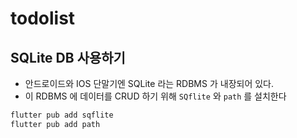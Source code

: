 # todolist

## SQLite DB 사용하기

- 안드로이드와 IOS 단말기엔 SQLite 라는 RDBMS 가 내장되어 있다.
- 이 RDBMS 에 데이터를 CRUD 하기 위해 `SQflite` 와 `path` 를 설치한다

```bash
flutter pub add sqflite
flutter pub add path
```
